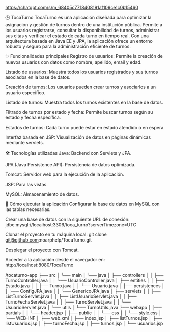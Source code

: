 https://chatgpt.com/s/m_68405c7718408191af109ce1c0b15460
                                                                        
🕒 TocaTurno
TocaTurno es una aplicación diseñada para optimizar la asignación y gestión de turnos dentro de una institución pública. Permite a los usuarios registrarse, consultar la disponibilidad de turnos, administrar sus citas y verificar el estado de cada turno en tiempo real. Con una arquitectura basada en Java EE y JPA, la aplicación ofrece un entorno robusto y seguro para la administración eficiente de turnos.

✨ Funcionalidades principales
Registro de usuarios: Permite la creación de nuevos usuarios con datos como nombre, apellido, email y edad.

Listado de usuarios: Muestra todos los usuarios registrados y sus turnos asociados en la base de datos.

Creación de turnos: Los usuarios pueden crear turnos y asociarlos a un usuario específico.

Listado de turnos: Muestra todos los turnos existentes en la base de datos.

Filtrado de turnos por estado y fecha: Permite buscar turnos según su estado y fecha específica.

Estados de turnos: Cada turno puede estar en estado atendido o en espera.

Interfaz basada en JSP: Visualización de datos en páginas dinámicas mediante servlets.

🛠️ Tecnologías utilizadas
Java: Backend con Servlets y JPA.

JPA (Java Persistence API): Persistencia de datos optimizada.

Tomcat: Servidor web para la ejecución de la aplicación.

JSP: Para las vistas.

MySQL: Almacenamiento de datos.

🚀 Cómo ejecutar la aplicación
Configurar la base de datos en MySQL con las tablas necesarias.

Crear una base de datos con la siguiente URL de conexión:
jdbc:mysql://localhost:3306/toca_turno?serverTimezone=UTC

Clonar el proyecto en tu máquina local:
git clone git@github.com:noarphelp/TocaTurno.git

Desplegar el proyecto con Tomcat.

Acceder a la aplicación desde el navegador en:
http://localhost:8080/TocaTurno

/tocaturno-app
├── src
│   └── main
│       └── java
│           ├── controllers
│           │   ├── TurnoController.java
│           │   └── UsuarioController.java
│           ├── entities
│           │   ├── Estado.java
│           │   ├── Turno.java
│           │   └── Usuario.java
│           ├── persistences
│           │   ├── ConfigJPA.java
│           │   └── GenericoJPA.java
│           ├── servlets
│           │   ├── ListTurnoServlet.java
│           │   ├── ListUsuarioServlet.java
│           │   ├── TurnoFechaServlet.java
│           │   ├── TurnoServlet.java
│           │   └── UsuarioServlet.java
│           └── utils
│               └── TurnoUtils.java
├── webapp
│   ├── partials
│   │   └── header.jsp
│   ├── public
│   │   └── css
│   │       └── style.css
│   └── WEB-INF
│       ├── web.xml
│       ├── index.jsp
│       ├── listTurnos.jsp
│       ├── listUsuarios.jsp
│       ├── turnoFecha.jsp
│       ├── turnos.jsp
│       └── usuarios.jsp

